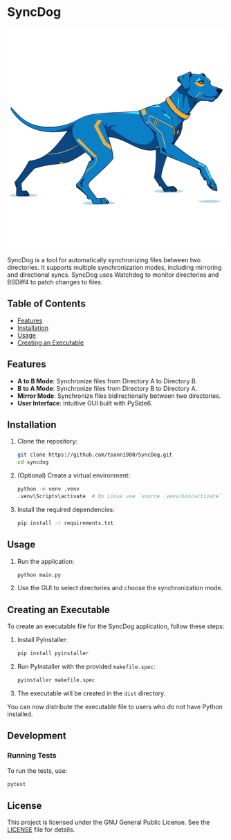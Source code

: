 # SyncDog

<p align="center">
  <img src="UI/syncdog-full.svg" alt="SyncDog Logo" height="512" style="width:auto;">
</p>

SyncDog is a tool for automatically synchronizing files between two directories. It supports multiple synchronization modes, including mirroring and directional syncs. SyncDog uses Watchdog to monitor directories and BSDiff4 to patch changes to files.

## Table of Contents

- [Features](#features)
- [Installation](#installation)
- [Usage](#usage)
- [Creating an Executable](#creating-an-executable)

## Features

- **A to B Mode**: Synchronize files from Directory A to Directory B.
- **B to A Mode**: Synchronize files from Directory B to Directory A.
- **Mirror Mode**: Synchronize files bidirectionally between two directories.
- **User Interface**: Intuitive GUI built with PySide6.

## Installation

1. Clone the repository:

   ```sh
   git clone https://github.com/toann1980/SyncDog.git
   cd syncdog
   ```

2. (Optional) Create a virtual environment:

   ```sh
   python -m venv .venv
   .venv\Scripts\activate  # On Linux use `source .venv/bin/activate`
   ```

3. Install the required dependencies:

   ```sh
   pip install -r requirements.txt
   ```

## Usage

1. Run the application:

   ```sh
   python main.py
   ```

2. Use the GUI to select directories and choose the synchronization mode.

## Creating an Executable

To create an executable file for the SyncDog application, follow these steps:

1. Install PyInstaller:

   ```sh
   pip install pyinstaller
   ```

2. Run PyInstaller with the provided `makefile.spec`:

   ```sh
   pyinstaller makefile.spec
   ```

3. The executable will be created in the `dist` directory.

You can now distribute the executable file to users who do not have Python installed.

## Development

### Running Tests

To run the tests, use:

```sh
pytest
```

## License

This project is licensed under the GNU General Public License. See the [LICENSE](LICENSE) file for details.
